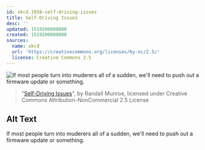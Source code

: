 ```yaml
---
id: xkcd.1958-self-driving-issues
title: Self-Driving Issues
desc: ''
updated: 1519200000000
created: 1519200000000
sources:
  name: xkcd
  url: 'https://creativecommons.org/licenses/by-nc/2.5/'
  license: Creative Commons 2.5
---
```

![If most people turn into muderers all of a sudden, we'll need to push out a firmware update or something.](https://imgs.xkcd.com/comics/self_driving_issues.png)
> "[Self-Driving Issues](https://xkcd.com/1958/)", by Randall Munroe, licensed under Creative Commons Attribution-NonCommercial 2.5 License

## Alt Text
If most people turn into muderers all of a sudden, we'll need to push out a firmware update or something.
